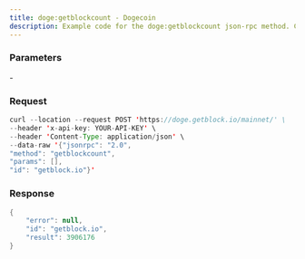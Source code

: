 ```yaml
---
title: doge:getblockcount - Dogecoin
description: Example code for the doge:getblockcount json-rpc method. Сomplete guide on how to use doge:getblockcount json-rpc in GetBlock.io Web3 documentation.
---
```


### Parameters


\-

### Request

``` java
curl --location --request POST 'https://doge.getblock.io/mainnet/' \
--header 'x-api-key: YOUR-API-KEY' \
--header 'Content-Type: application/json' \
--data-raw '{"jsonrpc": "2.0",
"method": "getblockcount",
"params": [],
"id": "getblock.io"}'
```

###  Response

``` java
{
    "error": null,
    "id": "getblock.io",
    "result": 3906176
}
```


